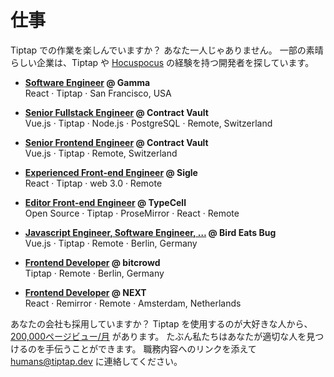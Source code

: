 # 仕事

<!-- You enjoy to work with Tiptap? You are not alone. Some amazing companies are looking for developers with some Tiptap and/or [Hocuspocus](https://hocuspocus.dev) experience. -->

Tiptap での作業を楽しんでいますか？ あなた一人じゃありません。 一部の素晴らしい企業は、Tiptap や [Hocuspocus](https://hocuspocus.dev) の経験を持つ開発者を探しています。

- **[Software Engineer](https://gamma.app/docs/Software-Engineer-6s0e0grm9zk9w5s) @ Gamma**<br>
React · Tiptap · San Francisco, USA

- **[Senior Fullstack Engineer](https://dociq.notion.site/Senior-Fullstack-Engineer-e6336ba6e9864c89858c70eea81e5691) @ Contract Vault**<br>
Vue.js · Tiptap · Node.js · PostgreSQL · Remote, Switzerland

- **[Senior Frontend Engineer](https://dociq.notion.site/Senior-Frontend-Engineer-0926648fac544a6b870a0024f2861c12) @ Contract Vault**<br>
Vue.js · Tiptap · Remote, Switzerland

- **[Experienced Front-end Engineer](https://outstanding-ulna-0e8.notion.site/Sigle-Experienced-Front-end-engineer-f8b1bab84afd4c89a2053c6685c317e0) @ Sigle**<br>
React · Tiptap · web 3.0 · Remote

- **[Editor Front-end Engineer](https://typecell.notion.site/Prosemirror-TipTap-developer-47c9c12213964b148bc74ea540ba830c) @ TypeCell**<br>
Open Source · Tiptap · ProseMirror · React · Remote

- **[Javascript Engineer, Software Engineer, …](https://birdeatsbug.com/jobs/?source=tiptapdev) @ Bird Eats Bug**<br>
Vue.js · Tiptap · Remote · Berlin, Germany

- **[Frontend Developer](https://bitcrowd.net/jobs) @ bitcrowd**<br>
Tiptap · Remote · Berlin, Germany

- **[Frontend Developer](https://nextapphq.notion.site/nextapphq/Frontend-Developer-Prosemirror-244ccf55ca7248489aaea052be32cd36) @ NEXT**<br>
React · Remirror · Remote · Amsterdam, Netherlands

<!-- Is your company hiring, too? We have [200,000 page views/month](https://plausible.io/tiptap.dev?period=30d) from people who love to work with Tiptap. Maybe we can help you find the right person. Reach out to [humans@tiptap.dev](mailto:humans@tiptap.dev) with a link to your job description! -->

あなたの会社も採用していますか？ Tiptap を使用するのが大好きな人から、[200,000ページビュー/月](https://plausible.io/tiptap.dev?period=30d) があります。 たぶん私たちはあなたが適切な人を見つけるのを手伝うことができます。 職務内容へのリンクを添えて[humans@tiptap.dev](mailto:humans@tiptap.dev) に連絡してください。